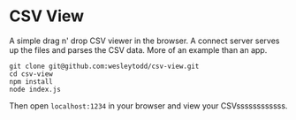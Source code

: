 # CSV View

A simple drag n' drop CSV viewer in the browser.  A connect server serves up the files and parses the CSV data.  More of an example than an app.

    git clone git@github.com:wesleytodd/csv-view.git
	cd csv-view
	npm install
	node index.js

Then open `localhost:1234` in your browser and view your CSVssssssssssss.

